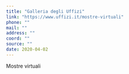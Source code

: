 ```yaml
---
title: "Galleria degli Uffizi"
link: "https://www.uffizi.it/mostre-virtuali"
phone: ""
mail: ""
address: ""
coord: ""
source: ""
date: 2020-04-02
---
```


Mostre virtuali
